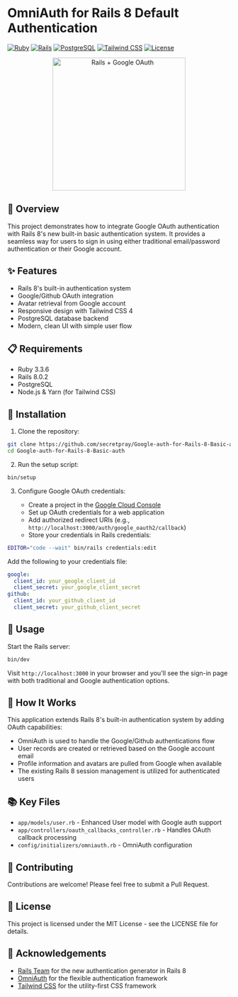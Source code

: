 # OmniAuth for Rails 8 Default Authentication

[![Ruby](https://img.shields.io/badge/Ruby-3.3.6-CC342D.svg)](https://www.ruby-lang.org/)
[![Rails](https://img.shields.io/badge/Rails-8.0.2-CC0000.svg)](https://rubyonrails.org/)
[![PostgreSQL](https://img.shields.io/badge/PostgreSQL-14.0+-336791.svg)](https://www.postgresql.org/)
[![Tailwind CSS](https://img.shields.io/badge/Tailwind_CSS-4.0-38B2AC.svg)](https://tailwindcss.com/)
[![License](https://img.shields.io/badge/License-MIT-blue.svg)](LICENSE)

<p align="center">  
  <img src="https://github.com/user-attachments/assets/04ae00d6-19e7-4cf1-8d30-fea2ee7a7dd3" alt="Rails + Google OAuth" width="300">
</p>

## 🚀 Overview

This project demonstrates how to integrate Google OAuth authentication with Rails 8's new built-in basic authentication system. It provides a seamless way for users to sign in using either traditional email/password authentication or their Google account.

## ✨ Features

- Rails 8's built-in authentication system
- Google/Github OAuth integration
- Avatar retrieval from Google account
- Responsive design with Tailwind CSS 4
- PostgreSQL database backend
- Modern, clean UI with simple user flow

## 📋 Requirements

- Ruby 3.3.6
- Rails 8.0.2
- PostgreSQL
- Node.js & Yarn (for Tailwind CSS)

## 🔧 Installation

1. Clone the repository:

```bash
git clone https://github.com/secretpray/Google-auth-for-Rails-8-Basic-auth.git
cd Google-auth-for-Rails-8-Basic-auth
```

2. Run the setup script:

```bash
bin/setup
```

3. Configure Google OAuth credentials:

   - Create a project in the [Google Cloud Console](https://console.cloud.google.com/)
   - Set up OAuth credentials for a web application
   - Add authorized redirect URIs (e.g., `http://localhost:3000/auth/google_oauth2/callback`)
   - Store your credentials in Rails credentials:

```bash
EDITOR="code --wait" bin/rails credentials:edit
```

Add the following to your credentials file:

```yaml
google:
  client_id: your_google_client_id
  client_secret: your_google_client_secret
github:
  client_id: your_github_client_id
  client_secret: your_github_client_secret
```

## 🚦 Usage

Start the Rails server:

```bash
bin/dev
```

Visit `http://localhost:3000` in your browser and you'll see the sign-in page with both traditional and Google authentication options.

## 🧩 How It Works

This application extends Rails 8's built-in authentication system by adding OAuth capabilities:

- OmniAuth is used to handle the Google/Github authentications flow
- User records are created or retrieved based on the Google account email
- Profile information and avatars are pulled from Google when available
- The existing Rails 8 session management is utilized for authenticated users

## 📚 Key Files

- `app/models/user.rb` - Enhanced User model with Google auth support
- `app/controllers/oauth_callbacks_controller.rb` - Handles OAuth callback processing
- `config/initializers/omniauth.rb` - OmniAuth configuration

## 🤝 Contributing

Contributions are welcome! Please feel free to submit a Pull Request.

## 📄 License

This project is licensed under the MIT License - see the LICENSE file for details.

## 👏 Acknowledgements

- [Rails Team](https://rubyonrails.org/) for the new authentication generator in Rails 8
- [OmniAuth](https://github.com/omniauth/omniauth) for the flexible authentication framework
- [Tailwind CSS](https://tailwindcss.com/) for the utility-first CSS framework


